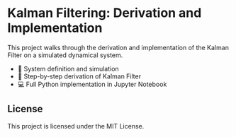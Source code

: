 # Kalman Filtering: Derivation and Implementation

This project walks through the derivation and implementation of the Kalman Filter on a simulated dynamical system.

- 📘 System definition and simulation
- 📐 Step-by-step derivation of Kalman Filter
- 💻 Full Python implementation in Jupyter Notebook

## License

This project is licensed under the MIT License.
